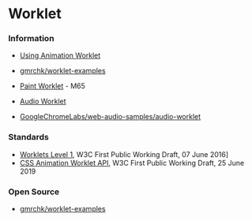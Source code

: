# Worklet

### Information
- [Using Animation Worklet](https://blog.logrocket.com/using-animation-worklet-4a3914c19112/)
- [gmrchk/worklet-examples](https://github.com/gmrchk/worklet-examples)
- [Paint Worklet](https://www.chromium.org/teams/animations/paint-worklet) - M65

- [Audio Worklet](https://googlechromelabs.github.io/web-audio-samples/audio-worklet/)
- [GoogleChromeLabs/web-audio-samples/audio-worklet](https://github.com/GoogleChromeLabs/web-audio-samples/tree/master/audio-worklet)


### Standards
- [Worklets Level 1](https://www.w3.org/TR/worklets-1/), W3C First Public Working Draft, 07 June 2016]
- [CSS Animation Worklet API](https://www.w3.org/TR/css-animation-worklet-1/), W3C First Public Working Draft, 25 June 2019


### Open Source
- [gmrchk/worklet-examples](https://github.com/gmrchk/worklet-examples)


